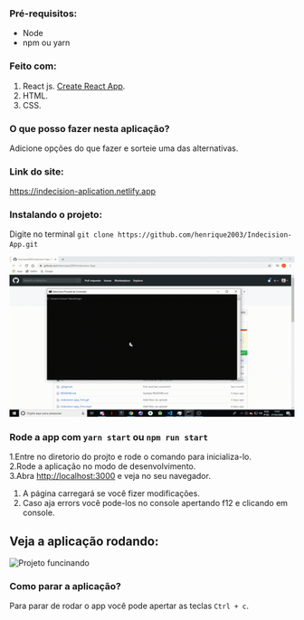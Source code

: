 ### Pré-requisitos:
  * Node
  * npm ou yarn

### Feito com:
1. React js. [Create React App](https://github.com/facebook/create-react-app).<br />
2. HTML.<br />
3. CSS.<br />

### O que posso fazer nesta aplicação?
Adicione opções do que fazer e sorteie uma das alternativas.

### Link do site:
https://indecision-aplication.netlify.app

### Instalando o projeto:

Digite no terminal `git clone https://github.com/henrique2003/Indecision-App.git`

![Instalando oProjeto](/install_Trim.gif)

### Rode a app com `yarn start` ou `npm run start`

1.Entre no diretorio do projto e rode o comando para inicializa-lo.<br />
2.Rode a aplicação no modo de desenvolvimento.<br />
3.Abra [http://localhost:3000](http://localhost:3000) e veja no seu navegador.

1. A página carregará se você fizer modificações.<br />
2. Caso aja errors você pode-los no console apertando f12 e clicando em console.<br />

## Veja a aplicação rodando:
![Projeto funcinando](/indecision-app_Trim.gif)

### Como parar a aplicação?

Para parar de rodar o app você pode apertar as teclas `Ctrl + c`.
